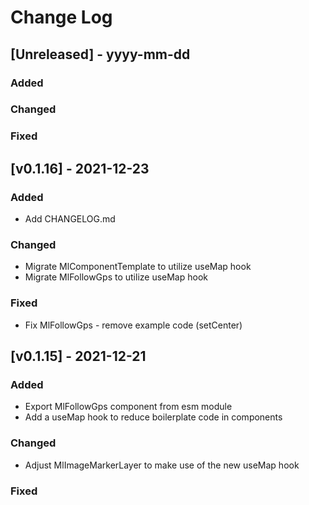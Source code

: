 # Change Log
 

## [Unreleased] - yyyy-mm-dd
 
### Added
### Changed
 
### Fixed

## [v0.1.16] - 2021-12-23
 
### Added
- Add CHANGELOG.md
 
### Changed
- Migrate MlComponentTemplate to utilize useMap hook
- Migrate MlFollowGps to utilize useMap hook
 
### Fixed
- Fix MlFollowGps - remove example code (setCenter)

## [v0.1.15] - 2021-12-21
 
### Added
- Export MlFollowGps component from esm module
- Add a useMap hook to reduce boilerplate code in components
 
### Changed
- Adjust MlImageMarkerLayer to make use of the new useMap hook
 
### Fixed
 